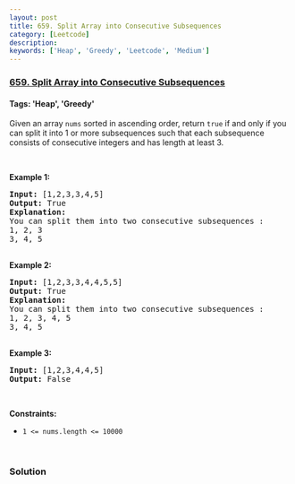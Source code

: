 ```yaml
---
layout: post
title: 659. Split Array into Consecutive Subsequences
category: [Leetcode]
description: 
keywords: ['Heap', 'Greedy', 'Leetcode', 'Medium']
---
```

### [659. Split Array into Consecutive Subsequences](https://leetcode.com/problems/split-array-into-consecutive-subsequences)

#### Tags: 'Heap', 'Greedy'

<div class="content__u3I1 question-content__JfgR"><div><p>Given an array <code>nums</code> sorted in ascending order, return <code>true</code> if and only if you can split it into 1 or more subsequences such that each subsequence consists of consecutive integers and has length at least 3.</p>
<p> </p>
<p><b>Example 1:</b></p>
<pre><b>Input:</b> [1,2,3,3,4,5]
<b>Output:</b> True
<b>Explanation:</b>
You can split them into two consecutive subsequences : 
1, 2, 3
3, 4, 5

</pre>
<p><b>Example 2:</b></p>
<pre><b>Input:</b> [1,2,3,3,4,4,5,5]
<b>Output:</b> True
<b>Explanation:</b>
You can split them into two consecutive subsequences : 
1, 2, 3, 4, 5
3, 4, 5

</pre>
<p><b>Example 3:</b></p>
<pre><b>Input:</b> [1,2,3,4,4,5]
<b>Output:</b> False
</pre>
<p> </p>
<p><b>Constraints:</b></p>
<ul>
<li><code>1 &lt;= nums.length &lt;= 10000</code></li>
</ul>
<p> </p>
</div></div>

### Solution
